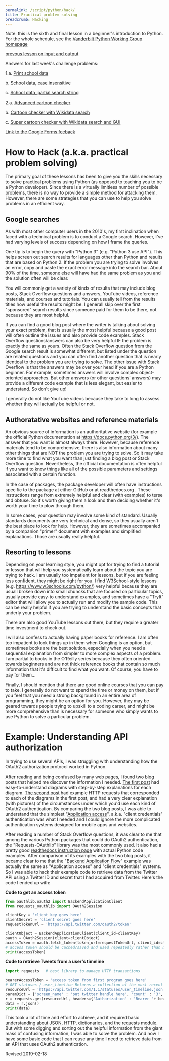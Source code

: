 ```yaml
---
permalink: /script/python/hack/
title: Practical problem solving
breadcrumb: Hacking
---
```


Note: this is the sixth and final lesson in a beginner's introduction to Python.  For the whole schedule, see the [Vanderbilt Python Working Group homepage](../wg/)

[prevous lesson on input and output](../inout/)

Answers for last week's challenge problems:

1\.a. [Print school data](https://github.com/HeardLibrary/digital-scholarship/blob/master/code/pylesson/challenge4/schools_a.py)

  b. [School data, case insensitive](https://github.com/HeardLibrary/digital-scholarship/blob/master/code/pylesson/challenge4/schools_b.py)

  c. [School data, partial search string](https://github.com/HeardLibrary/digital-scholarship/blob/master/code/pylesson/challenge4/schools_c.py)

2\.a. [Advanced cartoon checker](https://github.com/HeardLibrary/digital-scholarship/blob/master/code/pylesson/challenge4/cartoon_checker_a.py)

  b. [Cartoon checker with Wikidata search](https://github.com/HeardLibrary/digital-scholarship/blob/master/code/pylesson/challenge4/cartoon_checker_b.py)

  c. [Super cartoon checker with Wikidata search and GUI ](https://github.com/HeardLibrary/digital-scholarship/blob/master/code/pylesson/challenge4/cartoon_checker_c.py)

[Link to the Google Forms feeback](https://docs.google.com/forms/d/e/1FAIpQLSdeYmnsHTH8iyz6eWPF5PXBY98BUE0hfsTIgPJ3I3PXXjexRw/viewform?usp=sf_link)

# How to Hack (a.k.a. practical problem solving)

The primary goal of these lessons has been to give you the skills necessary to solve practical problems using Python (as opposed to teaching you to be a Python developer).  Since there is a virtually limitless number of possible problems, there is no way to provide a simple method for attacking them.  However, there are some strategies that you can use to help you solve problems in an efficient way.

## Google searches

As with most other computer users in the 2010's, my first inclination when faced with a technical problem is to conduct a Google search.  However, I've had varying levels of success depending on how I frame the queries.

One tip is to begin the query with "Python 3" (e.g. "Python 3 use API").  This helps screen out search results for languages other than Python and results that are based on Python 2.  If the problem you are trying to solve involves an error, copy and paste the exact error message into the search bar.  About 90% of the time, someone else will have had the same problem as you and the solution often will be clear.

You will commonly get a variety of kinds of results that may include blog posts, Stack Overflow questions and answers, YouTube videos, reference materials, and courses and tutorials.  You can usually tell from the results titles how useful the results might be.  I generall skip over the first "sponsored" search results since someone paid for them to be there, not because they are most helpful. 

If you can find a good blog post where the writer is talking about solving your exact problem, that is usually the most helpful because a good post will often outline the issues and also provide code examples.  Stack Overflow questions/answers can also be very helpful IF the problem is exactly the same as yours.  Often the Stack Overflow question from the Google search result is somewhat different, but listed under the question are related questions and you can often find another question that is nearly identical to the problem you are trying to solve.  The other issue with Stack Overflow is that the answers may be over your head if you are a Python beginner.  For example, sometimes answers will involve complex object-oriented approaches.  But other answers (or other questions' answers) may provide a different code example that is less elegant, but easier to understand.  So don't give up!

I generally do not like YouTube videos because they take to long to assess whether they will actually be helpful or not.  

## Authoratative websites and reference materials

An obvious source of information is an authoritative website (for example the official Python documentation at <https://docs.python.org/3/>).  The answer that you want is almost always there.  However, because reference materials tend to be comprehensive, there is also information about many other things that are NOT the problem you are trying to solve.  So it may take more time to find what you want than just finding a blog post or Stack Overflow question.  Nevertheless, the official documentation is often helpful if you want to know things like all of the possible parameters and settings associated with a certain function.  

In the case of packages, the package developer will often have instructions specific to the package at either GitHub or at readthedocs.org .  These instructions range from extremely helpful and clear (with examples) to terse and obtuse.  So it's worth giving them a look and then deciding whether it's worth your time to plow through them.  

In some cases, your question may involve some kind of standard.  Usually standards documents are very technical and dense, so they usually aren't the best place to look for help.  However, they are sometimes accompanied by a companion "primer" document with examples and simplified explanations.  Those are usually really helpful.

## Resorting to lessons

Depending on your learning style, you might opt for trying to find a tutorial or lesson that will help you systematically learn about the topic you are trying to hack.  I am usually too impatient for lessons, but if you are feeling less confident, they might be right for you.  I find W3School-style lessons (e.g. <https://www.w3schools.com/python/>) very helpful because they are usuall broken down into small chuncks that are focused on particular topics, usually provide easy-to understand examples, and sometimes have a "TryIt" editor that will allow you to actually run and modify the sample code.  This can be really helpful if you are trying to understand the basic concepts that underly your problem.  

There are also good YouTube lessons out there, but they require a greater time investment to check out.

I will also confess to actually having paper books for reference.  I am often too impatient to look things up in them when Googling is an option, but sometimes books are the best solution, especially when you need a sequential explanation from simpler to more complex aspects of a problem.  I am partial to books in the O'Reilly series because they often oriented towards beginners and are not thick reference books that contain so much information that it's difficult to find what you want.  Of course, you have to pay for them...

Finally, I should mention that there are good online courses that you can pay to take.  I generally do not want to spend the time or money on them, but if you feel that you need a strong background in an entire area of programming, they might be an option for you.  However, they may be geared towards people trying to upskill to a coding career, and might be more comprehensive than is necessary for someone who simply wants to use Python to solve a particular problem.

# Example: Understanding API authorization

In trying to use several APIs, I was struggling with understanding how the OAuth2 authorization protocol worked in Python.  

After reading and being confused by many web pages, I found two blog posts that helped me discover the information I needed. [The first post](https://medium.com/google-cloud/understanding-oauth2-and-building-a-basic-authorization-server-of-your-own-a-beginners-guide-cf7451a16f66) had easy-to-understand diagrams with step-by-step explanations for each diagram.  [The second post](https://aaronparecki.com/oauth-2-simplified/) had example HTTP requests that corresponded to each of the diagrams in the first post, and had a very clear explanation (with pictures) of the circumstances under which you'd use each kind of OAuth2 authentication.  By comparing the two blog posts, I was able to understand that the simplest "[Application access](https://aaronparecki.com/oauth-2-simplified/#others)", a.k.a. "client credentials" authentication was what I needed and I could ignore the more complicated authentication systems designed for mobile apps and websites.

After reading a number of Stack Overflow questions, it was clear to me that among the various Python packages that could do OAuth2 authentication, the "Requests-OAuthlib" library was the most commonly used.  It also had a pretty good [readthedocs instruction page](https://requests-oauthlib.readthedocs.io/en/latest/) with actual Python code examples.  After comparison of its examples with the two blog posts, it became clear to me that the "[Backend Application Flow](https://requests-oauthlib.readthedocs.io/en/latest/oauth2_workflow.html#backend-application-flow)" example was actually the same as "Application access" and "client credentials" systems.  So I was able to hack their example code to retrieve data from the Twitter API using a Twitter ID and secret that I had acquired from Twitter.  Here's the code I ended up with:

**Code to get an access token**

```Python
from oauthlib.oauth2 import BackendApplicationClient
from requests_oauthlib import OAuth2Session

clientKey = 'client key goes here'
clientSecret = 'client secret goes here'
requestTokenUrl = 'https://api.twitter.com/oauth2/token'

clientObject = BackendApplicationClient(client_id=clientKey)
oauth = OAuth2Session(client=clientObject)
accessToken = oauth.fetch_token(token_url=requestTokenUrl, client_id=clientKey, client_secret=clientSecret)
# access token should be cached/saved and used repeatedly rather than making many requests fo a new token
print(accessToken)
```

**Code to retrieve Tweets from a user's timeline**

```Python 
import requests   # best library to manage HTTP transactions

bearerAccessToken = 'access token from first program goes here'
# GET statuses / user_timeline Returns a collection of the most recent Tweets posted by the indicated by the screen_name or user_id parameters.
resourceUrl = 'https://api.twitter.com/1.1/statuses/user_timeline.json'
paramDict = {'screen_name' : 'put twitter handle here', 'count' : '3', 'exclude_replies' : 'true', 'include_rts' : 'false'}
r = requests.get(resourceUrl, headers={'Authorization' : 'Bearer '+ bearerAccessToken}, params = paramDict)
data = r.json()
print(data)
```

This took a lot of time and effort to achieve, and it required basic understanding about JSON, HTTP, dictionaries, and the requests module.  But with some digging and sorting out the helpful information from the giant mass of confusing information, I was able to solve the problem.  And now I have some basic code that I can reuse any time I need to retrieve data from an API that uses OAuth2 authentication.  

Revised 2019-02-18
